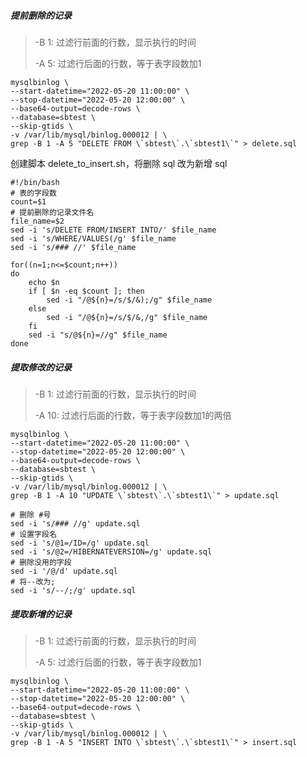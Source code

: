 ##### 提前删除的记录

> -B 1:  过滤行前面的行数，显示执行的时间
>
> -A 5:  过滤行后面的行数，等于表字段数加1

```
mysqlbinlog \
--start-datetime="2022-05-20 11:00:00" \
--stop-datetime="2022-05-20 12:00:00" \
--base64-output=decode-rows \
--database=sbtest \
--skip-gtids \
-v /var/lib/mysql/binlog.000012 | \
grep -B 1 -A 5 "DELETE FROM \`sbtest\`.\`sbtest1\`" > delete.sql
```

创建脚本 delete_to_insert.sh，将删除 sql 改为新增 sql

```
#!/bin/bash
# 表的字段数
count=$1
# 提前删除的记录文件名
file_name=$2
sed -i 's/DELETE FROM/INSERT INTO/' $file_name
sed -i 's/WHERE/VALUES(/g' $file_name
sed -i 's/### //' $file_name

for((n=1;n<=$count;n++))
do
    echo $n
    if [ $n -eq $count ]; then
        sed -i "/@${n}=/s/$/&);/g" $file_name
    else    
        sed -i "/@${n}=/s/$/&,/g" $file_name
    fi
    sed -i "s/@${n}=//g" $file_name
done
```

##### 提取修改的记录

> -B 1:  过滤行前面的行数，显示执行的时间
>
> -A 10:  过滤行后面的行数，等于表字段数加1的两倍

```
mysqlbinlog \
--start-datetime="2022-05-20 11:00:00" \
--stop-datetime="2022-05-20 12:00:00" \
--base64-output=decode-rows \
--database=sbtest \
--skip-gtids \
-v /var/lib/mysql/binlog.000012 | \
grep -B 1 -A 10 "UPDATE \`sbtest\`.\`sbtest1\`" > update.sql

# 删除 #号
sed -i 's/### //g' update.sql 
# 设置字段名
sed -i 's/@1=/ID=/g' update.sql
sed -i 's/@2=/HIBERNATEVERSION=/g' update.sql
# 删除没用的字段
sed -i '/@/d' update.sql
# 将--改为;
sed -i 's/--/;/g' update.sql
```

##### 提取新增的记录

> -B 1:  过滤行前面的行数，显示执行的时间
>
> -A 5:  过滤行后面的行数，等于表字段数加1

```
mysqlbinlog \
--start-datetime="2022-05-20 11:00:00" \
--stop-datetime="2022-05-20 12:00:00" \
--base64-output=decode-rows \
--database=sbtest \
--skip-gtids \
-v /var/lib/mysql/binlog.000012 | \
grep -B 1 -A 5 "INSERT INTO \`sbtest\`.\`sbtest1\`" > insert.sql
```

